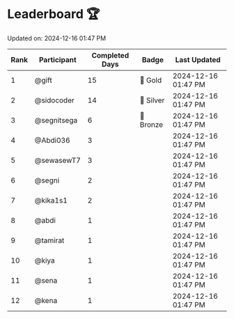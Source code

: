# Leaderboard 🏆

Updated on: 2024-12-16 01:47 PM

| Rank | Participant       | Completed Days | Badge      | Last Updated         |
|------|-------------------|----------------|------------|----------------------|
| 1    | @gift             | 15             | 🏅 Gold     | 2024-12-16 01:47 PM |
| 2    | @sidocoder        | 14             | 🥈 Silver   | 2024-12-16 01:47 PM |
| 3    | @segnitsega       | 6              | 🥉 Bronze   | 2024-12-16 01:47 PM |
| 4    | @Abdi036          | 3              |            | 2024-12-16 01:47 PM |
| 5    | @sewasewT7        | 3              |            | 2024-12-16 01:47 PM |
| 6    | @segni            | 2              |            | 2024-12-16 01:47 PM |
| 7    | @kika1s1          | 2              |            | 2024-12-16 01:47 PM |
| 8    | @abdi             | 1              |            | 2024-12-16 01:47 PM |
| 9    | @tamirat          | 1              |            | 2024-12-16 01:47 PM |
| 10   | @kiya             | 1              |            | 2024-12-16 01:47 PM |
| 11   | @sena             | 1              |            | 2024-12-16 01:47 PM |
| 12   | @kena             | 1              |            | 2024-12-16 01:47 PM |
